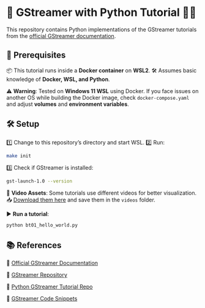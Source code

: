 # 🚀 GStreamer with Python Tutorial 🎥🐍

This repository contains Python implementations of the GStreamer tutorials from the [official GStreamer documentation](https://gstreamer.freedesktop.org/documentation/tutorials/index.html?gi-language=python).

## 📌 Prerequisites
📦 This tutorial runs inside a **Docker container** on **WSL2**.
🛠️ Assumes basic knowledge of **Docker, WSL, and Python**.

⚠️ **Warning**: Tested on **Windows 11 WSL** using Docker. If you face issues on another OS while building the Docker image, check `docker-compose.yaml` and adjust **volumes** and **environment variables**.

## 🛠️ Setup

1️⃣ Change to this repository’s directory and start WSL.
2️⃣ Run:
```bash
make init
```
3️⃣ Check if GStreamer is installed:
```bash
gst-launch-1.0 --version
```

📼 **Video Assets**: Some tutorials use different videos for better visualization. 📥 [Download them here](https://drive.google.com/drive/folders/1jbqnScW60jC6H3wJ_yCsgATLO1MHAbff?usp=sharing) and save them in the `videos` folder.

▶️ **Run a tutorial**:
```bash
python bt01_hello_world.py
```

## 📚 References

🔗 [Official GStreamer Documentation](https://gstreamer.freedesktop.org/documentation/tutorials/index.html?gi-language=python)

🔗 [GStreamer Repository](https://gitlab.freedesktop.org/gstreamer/gstreamer)

🔗 [Python GStreamer Tutorial Repo](https://github.com/gkralik/python-gst-tutorial)

🔗 [GStreamer Code Snippets](https://github.com/rubenrua/GstreamerCodeSnippets)

